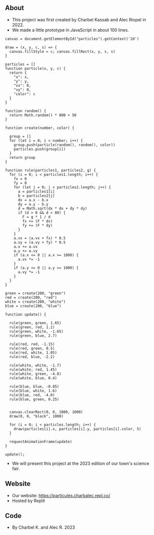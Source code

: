 ## About
- This project was first created by Charbel Kassab and Alec Riopel in 2022.
- We made a little prototype in JavaScript in about 100 lines.

```
canvas = document.getElementById("particles").getContext('2d')

draw = (x, y, c, s) => {
  canvas.fillStyle = c; canvas.fillRect(x, y, s, s)
}

particles = []
function particle(x, y, c) {
  return {
    "x": x,
    "y": y,
    "vx": 0,
    "vy": 0,
    "color": c
  }
}

function random() {
  return Math.random() * 800 + 50
}

function create(number, color) {

  group = []
  for (let i = 0; i < number; i++) {
    group.push(particle(random(), random(), color))
    particles.push(group[i])
  }
  return group
}

function rule(particles1, particles2, g) {
  for (i = 0; i < particles1.length; i++) {
    fx = 0
    fy = 0
    for (let j = 0; j < particles2.length; j++) {
      a = particles1[i]
      b = particles2[j]
      dx = a.x - b.x
      dy = a.y - b.y
      d = Math.sqrt(dx * dx + dy * dy)
      if (d > 0 && d < 80) {
        F = g * 1 / d
        fx += (F * dx)
        fy += (F * dy)
      }
    }
    a.vx = (a.vx + fx) * 0.5
    a.vy = (a.vy + fy) * 0.5
    a.x += a.vx
    a.y += a.vy
    if (a.x <= 0 || a.x >= 1000) {
      a.vx *= -1
    }
    if (a.y <= 0 || a.y >= 1000) {
      a.vy *= -1
    }
  }
}

green = create(200, "green")
red = create(200, "red")
white = create(200, "white")
blue = create(200, "blue")

function update() {

  rule(green, green, 1.65)
  rule(green, red, 1.2)
  rule(green, white, -1.65)
  rule(green, blue, 2.7)

  rule(red, red, -1.15)
  rule(red, green, 0.5)
  rule(red, white, 1.05)
  rule(red, blue, -2.2)

  rule(white, white, -1.7)
  rule(white, red, 1.45)
  rule(white, green, -4.8)
  rule(white, blue, 0.4)

  rule(blue, blue, -0.85)
  rule(blue, white, 1.6)
  rule(blue, red, -4.0)
  rule(blue, green, 0.25)


  canvas.clearRect(0, 0, 1000, 1000)
  draw(0, 0, "black", 1000)

  for (i = 0; i < particles.length; i++) {
    draw(particles[i].x, particles[i].y, particles[i].color, 5)
  }

  requestAnimationFrame(update)
}

update();
```
- We will present this project at the 2023 edition of our town's science fair.

## Website
- Our website: https://particules.charbalec.repl.co/
- Hosted by Replit

## Code
- By Charbel K. and Alec R. 2023
